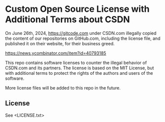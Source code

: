 # Custom Open Source License with Additional Terms about CSDN

On June 26th, 2024, <https://gitcode.com> under CSDN.com illegally copied the content of our repositories on GitHub.com, including the license file, and published it on their website, for their business greed.

<https://news.ycombinator.com/item?id=40793185>

This repo contains software licenses to counter the illegal behavior of CSDN.com and its partners. The license is based on the MIT License, but with additional terms to protect the rights of the authors and users of the software.

More license files will be added to this repo in the future.

## License

See <LICENSE.txt>

